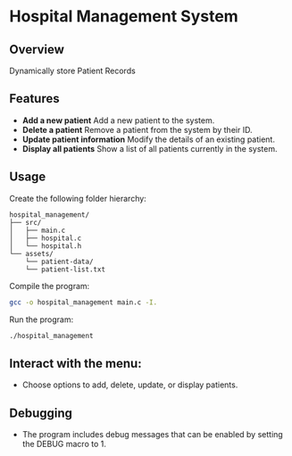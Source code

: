 # Hospital Management System

## Overview

Dynamically store Patient Records

## Features

- **Add a new patient** Add a new patient to the system.
- **Delete a patient** Remove a patient from the system by their ID.
- **Update patient information** Modify the details of an existing patient.
- **Display all patients** Show a list of all patients currently in the system.

## Usage
Create the following folder hierarchy:

```
hospital_management/
├── src/
│   ├── main.c
│   ├── hospital.c
│   └── hospital.h
└── assets/
    └── patient-data/
    └── patient-list.txt
```

Compile the program:
```sh
gcc -o hospital_management main.c -I.
```

Run the program:
```sh
./hospital_management
```

## Interact with the menu:
- Choose options to add, delete, update, or display patients.

## Debugging
- The program includes debug messages that can be enabled by setting the DEBUG macro to 1.
